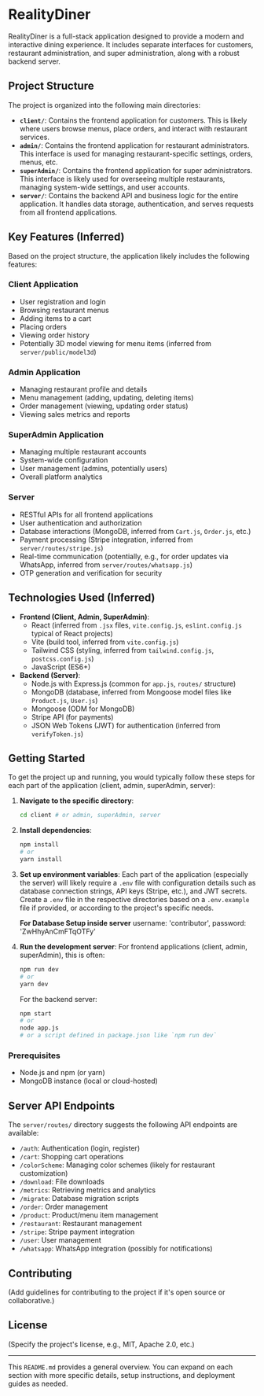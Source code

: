 # RealityDiner

RealityDiner is a full-stack application designed to provide a modern and interactive dining experience. It includes separate interfaces for customers, restaurant administration, and super administration, along with a robust backend server.

## Project Structure

The project is organized into the following main directories:

- **`client/`**: Contains the frontend application for customers. This is likely where users browse menus, place orders, and interact with restaurant services.
- **`admin/`**: Contains the frontend application for restaurant administrators. This interface is used for managing restaurant-specific settings, orders, menus, etc.
- **`superAdmin/`**: Contains the frontend application for super administrators. This interface is likely used for overseeing multiple restaurants, managing system-wide settings, and user accounts.
- **`server/`**: Contains the backend API and business logic for the entire application. It handles data storage, authentication, and serves requests from all frontend applications.

## Key Features (Inferred)

Based on the project structure, the application likely includes the following features:

### Client Application
- User registration and login
- Browsing restaurant menus
- Adding items to a cart
- Placing orders
- Viewing order history
- Potentially 3D model viewing for menu items (inferred from `server/public/model3d`)

### Admin Application
- Managing restaurant profile and details
- Menu management (adding, updating, deleting items)
- Order management (viewing, updating order status)
- Viewing sales metrics and reports

### SuperAdmin Application
- Managing multiple restaurant accounts
- System-wide configuration
- User management (admins, potentially users)
- Overall platform analytics

### Server
- RESTful APIs for all frontend applications
- User authentication and authorization
- Database interactions (MongoDB, inferred from `Cart.js`, `Order.js`, etc.)
- Payment processing (Stripe integration, inferred from `server/routes/stripe.js`)
- Real-time communication (potentially, e.g., for order updates via WhatsApp, inferred from `server/routes/whatsapp.js`)
- OTP generation and verification for security

## Technologies Used (Inferred)

- **Frontend (Client, Admin, SuperAdmin)**:
    - React (inferred from `.jsx` files, `vite.config.js`, `eslint.config.js` typical of React projects)
    - Vite (build tool, inferred from `vite.config.js`)
    - Tailwind CSS (styling, inferred from `tailwind.config.js`, `postcss.config.js`)
    - JavaScript (ES6+)
- **Backend (Server)**:
    - Node.js with Express.js (common for `app.js`, `routes/` structure)
    - MongoDB (database, inferred from Mongoose model files like `Product.js`, `User.js`)
    - Mongoose (ODM for MongoDB)
    - Stripe API (for payments)
    - JSON Web Tokens (JWT) for authentication (inferred from `verifyToken.js`)

## Getting Started

To get the project up and running, you would typically follow these steps for each part of the application (client, admin, superAdmin, server):

1.  **Navigate to the specific directory**:
    ```bash
    cd client # or admin, superAdmin, server
    ```

2.  **Install dependencies**:
    ```bash
    npm install
    # or
    yarn install
    ```

3.  **Set up environment variables**:
    Each part of the application (especially the server) will likely require a `.env` file with configuration details such as database connection strings, API keys (Stripe, etc.), and JWT secrets. Create a `.env` file in the respective directories based on a `.env.example` file if provided, or according to the project's specific needs.

    **For Database Setup inside server**
    username: 'contributor',
    password: 'ZwHhyAnCmFTqOTFy'

4.  **Run the development server**:
    For frontend applications (client, admin, superAdmin), this is often:
    ```bash
    npm run dev
    # or
    yarn dev
    ```
    For the backend server:
    ```bash
    npm start 
    # or
    node app.js 
    # or a script defined in package.json like `npm run dev`
    ```

### Prerequisites

- Node.js and npm (or yarn)
- MongoDB instance (local or cloud-hosted)

## Server API Endpoints

The `server/routes/` directory suggests the following API endpoints are available:

-   `/auth`: Authentication (login, register)
-   `/cart`: Shopping cart operations
-   `/colorScheme`: Managing color schemes (likely for restaurant customization)
-   `/download`: File downloads
-   `/metrics`: Retrieving metrics and analytics
-   `/migrate`: Database migration scripts
-   `/order`: Order management
-   `/product`: Product/menu item management
-   `/restaurant`: Restaurant management
-   `/stripe`: Stripe payment integration
-   `/user`: User management
-   `/whatsapp`: WhatsApp integration (possibly for notifications)

## Contributing

(Add guidelines for contributing to the project if it's open source or collaborative.)

## License

(Specify the project's license, e.g., MIT, Apache 2.0, etc.)

---

This `README.md` provides a general overview. You can expand on each section with more specific details, setup instructions, and deployment guides as needed.